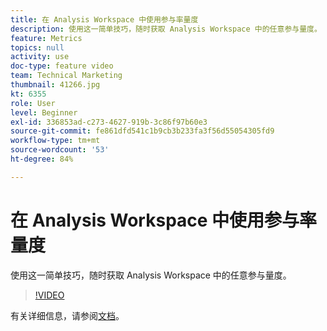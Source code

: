 ```yaml
---
title: 在 Analysis Workspace 中使用参与率量度
description: 使用这一简单技巧，随时获取 Analysis Workspace 中的任意参与量度。
feature: Metrics
topics: null
activity: use
doc-type: feature video
team: Technical Marketing
thumbnail: 41266.jpg
kt: 6355
role: User
level: Beginner
exl-id: 336853ad-c273-4627-919b-3c86f97b60e3
source-git-commit: fe861dfd541c1b9cb3b233fa3f56d55054305fd9
workflow-type: tm+mt
source-wordcount: '53'
ht-degree: 84%

---
```


# 在 Analysis Workspace 中使用参与率量度

使用这一简单技巧，随时获取 Analysis Workspace 中的任意参与量度。

>[!VIDEO](https://video.tv.adobe.com/v/41266/?quality=12&learn=on)

有关详细信息，请参阅[文档](https://experienceleague.adobe.com/docs/analytics/components/calculated-metrics/calcmetric-workflow/participation-metric.html)。
